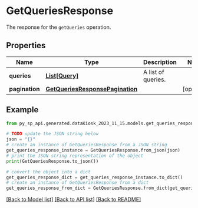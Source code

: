 # GetQueriesResponse

The response for the `getQueries` operation.

## Properties

Name | Type | Description | Notes
------------ | ------------- | ------------- | -------------
**queries** | [**List[Query]**](Query.md) | A list of queries. | 
**pagination** | [**GetQueriesResponsePagination**](GetQueriesResponsePagination.md) |  | [optional] 

## Example

```python
from py_sp_api.generated.dataKiosk_2023_11_15.models.get_queries_response import GetQueriesResponse

# TODO update the JSON string below
json = "{}"
# create an instance of GetQueriesResponse from a JSON string
get_queries_response_instance = GetQueriesResponse.from_json(json)
# print the JSON string representation of the object
print(GetQueriesResponse.to_json())

# convert the object into a dict
get_queries_response_dict = get_queries_response_instance.to_dict()
# create an instance of GetQueriesResponse from a dict
get_queries_response_from_dict = GetQueriesResponse.from_dict(get_queries_response_dict)
```
[[Back to Model list]](../README.md#documentation-for-models) [[Back to API list]](../README.md#documentation-for-api-endpoints) [[Back to README]](../README.md)


